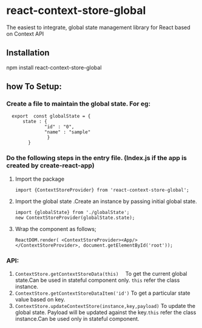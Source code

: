# react-context-store-global

The easiest to integrate, global state management library for React based on Context API

## Installation
npm install react-context-store-global

## how To Setup:

### Create a file to maintain the global state. For eg:
```
  export  const globalState = {
      state : {
              "id" : "0",
              "name" : "sample"
               }
        }
```  
### Do the following steps in the entry file. (Index.js if the app is created by create-react-app)
1. Import the package
      ```
      import {ContextStoreProvider} from 'react-context-store-global'; 
      ```
2. Import the global state .Create an instance by passing initial global state. 
      ```
      import {globalState} from './globalState';
      new ContextStoreProvider(globalState.state);
     ```      
3. Wrap the <App/> component as follows;
    ```
    ReactDOM.render( <ContextStoreProvider><App/> </ContextStoreProvider>, document.getElementById('root'));
    ```
    
### API:

1. ```ContextStore.getContextStoreData(this)  ``` To get the current global state.Can be used in stateful component only. ```this``` refer the class instance.
2. ```ContextStore.getContextStoreDataItem('id')``` To get a particular state value based on key.
3. ```ContextStore.updateContextStore(instance,key,payload)``` To update the global state. Payload will be updated against the key.```this``` refer the class instance.Can be used only in stateful component.




